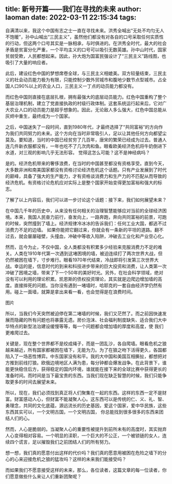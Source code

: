 title: 新号开篇——我们在寻找的未来
author: laoman
date: 2022-03-11 22:15:34
tags:
---
自满清以来，我这个中国有志之士一直在寻找未来。洪秀全喊出“无处不均匀无人不饱暖”，孙中山喊出“三民主义”，虽然他们都没有对各自的口号采取任何实质性的行动，但这两个口号其实是一脉相承，与时俱进的。在洪秀全时代，最大的社会矛盾是贫富分化严重，一个平均主义的口号可以吸引无数英雄。孙中山时代，国家贫弱受欺，人民都想起来。因此，孙大炮为国富民强设计了“三民主义”路线图，也吸引了大量的响应者。



此后，建设红色中国的梦想席卷全球，与三民主义相媲美。双方较量结束，三民主义的社会动员能力极为有限，只能控制少数外贸城市和腹地少数节点型城市。占全国人口90%以上的农业人口，三民主义一丁点的动员能力都没有。



而红色中国则直接在底层扎根，拥有最强大的底层动员能力。红色中国重构了整个基层治理机制，建立了党直接执政的村级行政体制。这套系统运行起来后，它对广大农业人口的动员能力是超乎想象的。因此，无论敌人多么强大，红色中国总能从灰烬中重生，最终成为一个国家。



之后，中国迷失了一段时间，直到1980年代，才最终选择了“共同富裕”的方向作为我们共同努力的未来。这个方向在当时非常吸引人，足以让其他任何方向都望尘莫及。要知道，当时的中国已经贫穷了几百年，唐宋的繁荣已经成为过去。普通人连几件新衣服都没有，一年也吃不了几次肉和鱼。眼看欧美经济危机将牛奶倒进下水道，对三观的影响几乎无法形容。 觉得这怎么可能？这不是神经病吗？



是的。经济危机带来的奢侈浪费，在当时的中国甚至都没有资格享受。直到今天，大多数非洲和南美国家都没有资格讨论经济危机这个话题。只有产业发展到了时代的巅峰，具备了强大的生产能力，才有资格谈消费力和生产力的不匹配从而导致的经济危机。有资格讨论危机应对实际上是整个国家开始变得更加富裕和强大的标志。



了解了以上内容后，我们可以进一步讨论这个话题：接下来，我们如何展望未来？



在中国几千年的历史中，从来没有任何相关的治理智慧能够应对当前的全球经济困境。本来，我国人民奋力前行，奋发向上，一路奔跑，奔向共同富裕的前景，可跑的时候，突然撞到了墙上。经济规律冷冰冰的告诉我们：任何工业大国，都逃不过消费力不足的边墙。 如果你能把它翻过来，你就会有一条新的平坦的道路。翻不过去，就会屡屡碰壁，头撞血，冲破中等收入陷阱，冲破去工业化和产业空心化。



然而，迄今为止，不仅中国，全人类都没有积累多少经验来克服消费力不足的难关。人类在1910年代第一次遇到这堵困境的墙，被迫连续打了两次世界大战，但仍然被困在墙下，寸步难行。眼看1970年代结束，冷战即将引发第三次世界大战。幸运的是，信息时代的到来和科技进步带来的巨大投资和消费，让人类第一次冲破了困境之墙，带来了下一个50年的美好时光。另外，在社会科学领域，绝对没有可以利用的理论积累。凯恩斯的债权投资理论，其实就是边爬边增加墙的高度。直接摔死的问题。当你没有遇到一堵墙时，哈耶克的一套自由经济学仍然有用。碰上一面墙，就算是拿出来看一看，也会觉得是在浪费时间。





图片



所以，当我们今天突然被迫停在第二堵墙的时候，我们又茫然了。而之前因快速发展而隐藏的所有问题也将暴露无遗。房价泡沫、社会福利制度缺失、适合我们大中华特点的新型法治建设缓慢等等，每一个问题都会增加墙的厚度和高度，使 我们更难爬过去。



关键是，现在整个世界都不是绞成绳子，而是一团乱沙，各自爬墙。眼看危机之狼越来越近，所有国家都被困在墙下，无能为力。为了在狼之吻下活得更久，各国都陷入了一场恶性博弈。中东国家没有和平。我的大中国和美国互相撕扯，都想把对方推到前线打狼。欧俄边境地区人满为患，每分钟都会爆发战争。在此背景下，谁能更快稳住后方，获得稳定的国内环境，谁就能在接下来的全球比赛中获得更长的准备时间。而时间是当下最宝贵的东西。当我们现在缺乏智慧的时候，我们只能争取更多的时间去展望未来。



所以，现在，我们必须找到真正将人们聚集在一起的东西。这样的东西一定不是财富。财富感动人心，但财富不能凝聚人心。这东西可以是传统的仁、义、礼、智、勇理念，共同的文化底蕴，源远流长的历史基因，爱这个国家，爱中华民族，这些东西其实可以，一个文明古国，一个文明古国， 你总能找到很多很多的东西来团结人们的心。



然而，人心是脆弱的。当凝聚人心的重要性被提升到前所未有的高度时，其实抛弃人心变得相对容易。一个明显的渎职，一个巨大的不公正，一个被锁链的女人，连续四个谎言，足以摧毁我们之前团结人们的所有努力。



想一想，我们真的愿意付出这样的代价吗？我们真的愿意用被困在危险之墙下的分心的心来迎接危机之狼的猛攻吗？这样的未来我们能接受吗？



而如果我们不愿意接受这样的未来，那么，各位读者，这篇文章的每一位读者，你们愿意做些什么来让人们重新团聚呢？